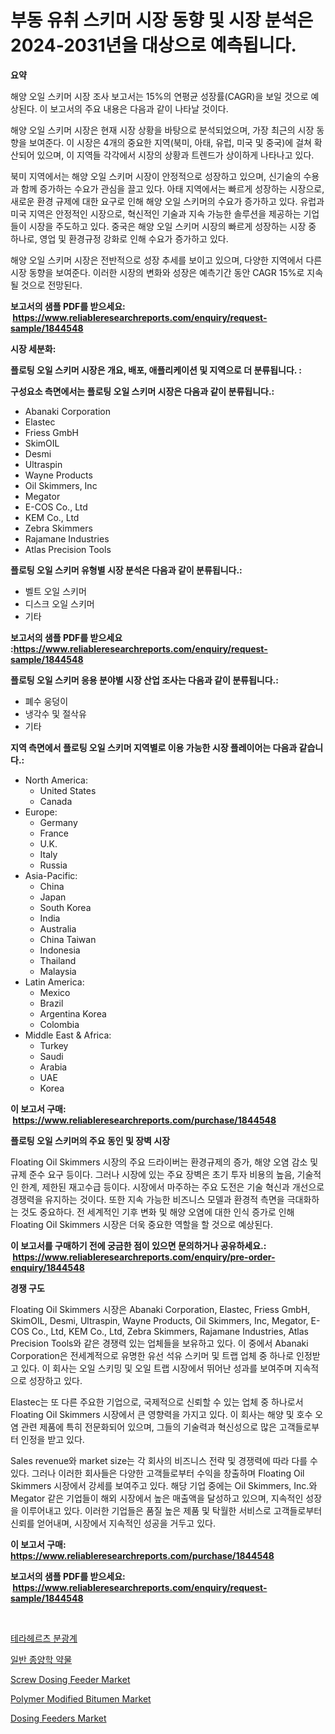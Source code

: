 <p><h1>부동 유취 스키머 시장 동향 및 시장 분석은 2024-2031년을 대상으로 예측됩니다.</h1></p><p><strong>요약</strong></p>
<p><p>해양 오일 스키머 시장 조사 보고서는 15%의 연평균 성장률(CAGR)을 보일 것으로 예상된다. 이 보고서의 주요 내용은 다음과 같이 나타날 것이다.</p><p>해양 오일 스키머 시장은 현재 시장 상황을 바탕으로 분석되었으며, 가장 최근의 시장 동향을 보여준다. 이 시장은 4개의 중요한 지역(북미, 아태, 유럽, 미국 및 중국)에 걸쳐 확산되어 있으며, 이 지역들 각각에서 시장의 상황과 트렌드가 상이하게 나타나고 있다.</p><p>북미 지역에서는 해양 오일 스키머 시장이 안정적으로 성장하고 있으며, 신기술의 수용과 함께 증가하는 수요가 관심을 끌고 있다. 아태 지역에서는 빠르게 성장하는 시장으로, 새로운 환경 규제에 대한 요구로 인해 해양 오일 스키머의 수요가 증가하고 있다. 유럽과 미국 지역은 안정적인 시장으로, 혁신적인 기술과 지속 가능한 솔루션을 제공하는 기업들이 시장을 주도하고 있다. 중국은 해양 오일 스키머 시장의 빠르게 성장하는 시장 중 하나로, 영업 및 환경규정 강화로 인해 수요가 증가하고 있다.</p><p>해양 오일 스키머 시장은 전반적으로 성장 추세를 보이고 있으며, 다양한 지역에서 다른 시장 동향을 보여준다. 이러한 시장의 변화와 성장은 예측기간 동안 CAGR 15%로 지속될 것으로 전망된다.</p></p>
<p><strong>보고서의 샘플 PDF를 받으세요: &nbsp;<a href="https://www.reliableresearchreports.com/enquiry/request-sample/1844548">https://www.reliableresearchreports.com/enquiry/request-sample/1844548</a></strong></p>
<p><strong>시장 세분화:</strong></p>
<p><strong> 플로팅 오일 스키머 시장은 개요, 배포, 애플리케이션 및 지역으로 더 분류됩니다. :</strong></p>
<p><strong>구성요소 측면에서는 플로팅 오일 스키머 시장은 다음과 같이 분류됩니다.:</strong></p>
<p><ul><li>Abanaki Corporation</li><li>Elastec</li><li>Friess GmbH</li><li>SkimOIL</li><li>Desmi</li><li>Ultraspin</li><li>Wayne Products</li><li>Oil Skimmers, Inc</li><li>Megator</li><li>E-COS Co., Ltd</li><li>KEM Co., Ltd</li><li>Zebra Skimmers</li><li>Rajamane Industries</li><li>Atlas Precision Tools</li></ul></p>
<p><strong> 플로팅 오일 스키머 유형별 시장 분석은 다음과 같이 분류됩니다.:</strong></p>
<p><ul><li>벨트 오일 스키머</li><li>디스크 오일 스키머</li><li>기타</li></ul></p>
<p><strong>보고서의 샘플 PDF를 받으세요 :<a href="https://www.reliableresearchreports.com/enquiry/request-sample/1844548">https://www.reliableresearchreports.com/enquiry/request-sample/1844548</a></strong></p>
<p><strong> 플로팅 오일 스키머 응용 분야별 시장 산업 조사는 다음과 같이 분류됩니다.:</strong></p>
<p><ul><li>폐수 웅덩이</li><li>냉각수 및 절삭유</li><li>기타</li></ul></p>
<p><strong>지역 측면에서 플로팅 오일 스키머 지역별로 이용 가능한 시장 플레이어는 다음과 같습니다.:</strong></p>
<p><ul>
    <li>
        North America:
        <ul>
            <li>United States</li>
            <li>Canada</li>
        </ul>
    </li>
    <li>
        Europe:
        <ul>
            <li>Germany</li>
            <li>France</li>
            <li>U.K.</li>
            <li>Italy</li>
            <li>Russia</li>
        </ul>
    </li>
    <li>
        Asia-Pacific:
        <ul>
            <li>China</li>
            <li>Japan</li>
            <li>South Korea</li>
            <li>India</li>
            <li>Australia</li>
            <li>China Taiwan</li>
            <li>Indonesia</li>
            <li>Thailand</li>
            <li>Malaysia</li>
        </ul>
    </li>
    <li>
        Latin America:
        <ul>
            <li>Mexico</li>
            <li>Brazil</li>
            <li>Argentina Korea</li>
            <li>Colombia</li>
        </ul>
    </li>
    <li>
        Middle East & Africa:
        <ul>
            <li>Turkey</li>
            <li>Saudi</li>
            <li>Arabia</li>
            <li>UAE</li>
            <li>Korea</li>
        </ul>
    </li>
    </ul></p>
<p><strong>이 보고서 구매: &nbsp;<a href="https://www.reliableresearchreports.com/purchase/1844548">https://www.reliableresearchreports.com/purchase/1844548</a></strong></p>
<p><strong>플로팅 오일 스키머의 주요 동인 및 장벽 시장</strong></p>
<p><p>Floating Oil Skimmers 시장의 주요 드라이버는 환경규제의 증가, 해양 오염 감소 및 규제 준수 요구 등이다. 그러나 시장에 있는 주요 장벽은 초기 투자 비용의 높음, 기술적인 한계, 제한된 재고수급 등이다. 시장에서 마주하는 주요 도전은 기술 혁신과 개선으로 경쟁력을 유지하는 것이다. 또한 지속 가능한 비즈니스 모델과 환경적 측면을 극대화하는 것도 중요하다. 전 세계적인 기후 변화 및 해양 오염에 대한 인식 증가로 인해 Floating Oil Skimmers 시장은 더욱 중요한 역할을 할 것으로 예상된다.</p></p>
<p><strong>이 보고서를 구매하기 전에 궁금한 점이 있으면 문의하거나 공유하세요.: &nbsp;<a href="https://www.reliableresearchreports.com/enquiry/pre-order-enquiry/1844548">https://www.reliableresearchreports.com/enquiry/pre-order-enquiry/1844548</a></strong></p>
<p><strong>경쟁 구도</strong></p>
<p><p>Floating Oil Skimmers 시장은 Abanaki Corporation, Elastec, Friess GmbH, SkimOIL, Desmi, Ultraspin, Wayne Products, Oil Skimmers, Inc, Megator, E-COS Co., Ltd, KEM Co., Ltd, Zebra Skimmers, Rajamane Industries, Atlas Precision Tools와 같은 경쟁력 있는 업체들을 보유하고 있다. 이 중에서 Abanaki Corporation은 전세계적으로 유명한 유선 석유 스키머 및 트랩 업체 중 하나로 인정받고 있다. 이 회사는 오일 스키밍 및 오일 트랩 시장에서 뛰어난 성과를 보여주며 지속적으로 성장하고 있다. </p><p>Elastec는 또 다른 주요한 기업으로, 국제적으로 신뢰할 수 있는 업체 중 하나로서 Floating Oil Skimmers 시장에서 큰 영향력을 가지고 있다. 이 회사는 해양 및 호수 오염 관련 제품에 특히 전문화되어 있으며, 그들의 기술력과 혁신성으로 많은 고객들로부터 인정을 받고 있다. </p><p>Sales revenue와 market size는 각 회사의 비즈니스 전략 및 경쟁력에 따라 다를 수 있다. 그러나 이러한 회사들은 다양한 고객들로부터 수익을 창출하며 Floating Oil Skimmers 시장에서 강세를 보여주고 있다. 해당 기업 중에는 Oil Skimmers, Inc.와 Megator 같은 기업들이 해외 시장에서 높은 매출액을 달성하고 있으며, 지속적인 성장을 이루어내고 있다. 이러한 기업들은 품질 높은 제품 및 탁월한 서비스로 고객들로부터 신뢰를 얻어내며, 시장에서 지속적인 성공을 거두고 있다.</p></p>
<p><strong>이 보고서 구매: &nbsp; <a href="https://www.reliableresearchreports.com/purchase/1844548">https://www.reliableresearchreports.com/purchase/1844548</a></strong></p>
<p><strong>보고서의 샘플 PDF를 받으세요: &nbsp;<a href="https://www.reliableresearchreports.com/enquiry/request-sample/1844548">https://www.reliableresearchreports.com/enquiry/request-sample/1844548</a></strong><strong></strong></p>
<p>&nbsp;</p>
<p><p><a href="https://github.com/vseigx30c9a1j/Market-Research-Report-List-1/blob/main/5637038185683.md">테라헤르츠 분광계</a></p><p><a href="https://github.com/plelbej847484502/Market-Research-Report-List-1/blob/main/2760217185682.md">일반 종양학 약물</a></p><p><a href="https://copper-carbon-84f.notion.site/Screw-Dosing-Feeder-Market-Research-Report-Provides-Critical-Insights-that-can-help-Shape-Business-D-528a605b25234f7d816fce0ecee1f052">Screw Dosing Feeder Market</a></p><p><a href="https://view.publitas.com/reportprime-1/polymer-modified-bitumen-market-analysis-examines-its-scope-on-growth-opportunities-and-forecasted-trends-spanning-from-2024-to-2031/">Polymer Modified Bitumen Market</a></p><p><a href="https://circular-yam-9b9.notion.site/Dosing-Feeders-Market-Size-Focuses-on-Market-Dynamics-In-Depth-Analysis-and-Future-Projections-of-i-4c2a26e1c51f447d8fcfd22a9328dab1">Dosing Feeders Market</a></p></p>